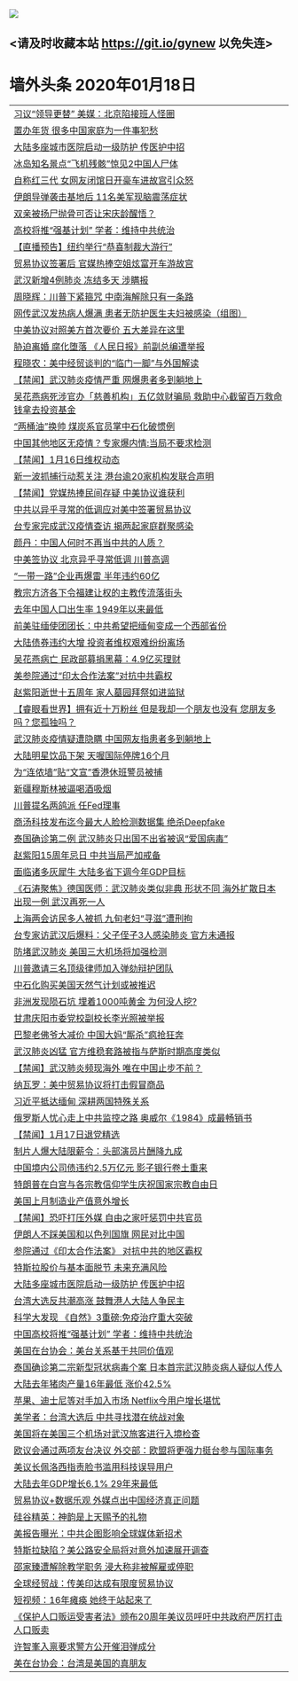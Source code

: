 
<tr>
  <td align=center><img src="https://cdn.jsdelivr.net/gh/gyoupiodf/im1/%E5%BE%AE%E4%BF%A1%E8%AF%B4%E6%98%8E4.jpg" /></td>  
</tr>

## <请及时收藏本站 https://git.io/gynew 以免失连> </a>
# 墙外头条 2020年01月18日</a>

<table>

<tr><td colspan="2" align="left"><a href="https://xball.casa/oo.aspx?name=c1118927&key=eqxowaguscvmxdgc&from=gy">习议“领导更替” 美媒：北京陷接班人怪圈</a></td></tr>
<tr><td colspan="2" align="left"><a href="https://xball.casa/oo.aspx?name=c1118928&key=eqxowaguscvmxdgc&from=gy">置办年货 很多中国家庭为一件事犯愁</a></td></tr>
<tr><td colspan="2" align="left"><a href="https://xball.casa/oo.aspx?name=c1118926&key=eqxowaguscvmxdgc&from=gy">大陆多座城市医院启动一级防护 传医护中招</a></td></tr>
<tr><td colspan="2" align="left"><a href="https://xball.casa/oo.aspx?name=c1118946&key=eqxowaguscvmxdgc&from=gy">冰岛知名景点“飞机残骸”惊见2中国人尸体</a></td></tr>
<tr><td colspan="2" align="left"><a href="https://xball.casa/oo.aspx?name=c1118977&key=eqxowaguscvmxdgc&from=gy">自称红三代 女网友闭馆日开豪车进故宫引众怒</a></td></tr>
<tr><td colspan="2" align="left"><a href="https://xball.casa/oo.aspx?name=c1118939&key=eqxowaguscvmxdgc&from=gy">伊朗导弹袭击基地后 11名美军现脑震荡症状</a></td></tr>
<tr><td colspan="2" align="left"><a href="https://xball.casa/oo.aspx?name=c1118995&key=eqxowaguscvmxdgc&from=gy">双亲被扬尸抛骨可否让宋庆龄醒悟？</a></td></tr>
<tr><td colspan="2" align="left"><a href="https://xball.casa/oo.aspx?name=c1119000&key=eqxowaguscvmxdgc&from=gy">高校将推“强基计划” 学者：维持中共统治</a></td></tr>
<tr><td colspan="2" align="left"><a href="https://xball.casa/oo.aspx?name=c1118954&key=eqxowaguscvmxdgc&from=gy">【直播预告】纽约举行“恭喜制裁大游行”</a></td></tr>
<tr><td colspan="2" align="left"><a href="https://xball.casa/oo.aspx?name=c1118998&key=eqxowaguscvmxdgc&from=gy">贸易协议签署后 官媒热捧空姐炫富开车游故宫</a></td></tr>
<tr><td colspan="2" align="left"><a href="https://xball.casa/oo.aspx?name=c1118975&key=eqxowaguscvmxdgc&from=gy">武汉新增4例肺炎 冻结多天 涉瞒报</a></td></tr>
<tr><td colspan="2" align="left"><a href="https://xball.casa/oo.aspx?name=c1119002&key=eqxowaguscvmxdgc&from=gy">周晓辉：川普下紧箍咒 中南海解除只有一条路</a></td></tr>
<tr><td colspan="2" align="left"><a href="https://xball.casa/oo.aspx?name=c1118978&key=eqxowaguscvmxdgc&from=gy">网传武汉发热病人爆满 患者无防护医生夫妇被感染（组图）</a></td></tr>
<tr><td colspan="2" align="left"><a href="https://xball.casa/oo.aspx?name=c1118999&key=eqxowaguscvmxdgc&from=gy">中美协议对照美方首次要价 五大差异在这里</a></td></tr>
<tr><td colspan="2" align="left"><a href="https://xball.casa/oo.aspx?name=c1118956&key=eqxowaguscvmxdgc&from=gy">胁迫离婚 腐化堕落 《人民日报》前副总编遭举报</a></td></tr>
<tr><td colspan="2" align="left"><a href="https://xball.casa/oo.aspx?name=c1118942&key=eqxowaguscvmxdgc&from=gy">程晓农：美中经贸谈判的“临门一脚”与外国解读</a></td></tr>
<tr><td colspan="2" align="left"><a href="https://xball.casa/oo.aspx?name=c1118979&key=eqxowaguscvmxdgc&from=gy">【禁闻】武汉肺炎疫情严重 网爆患者多到躺地上</a></td></tr>
<tr><td colspan="2" align="left"><a href="https://xball.casa/oo.aspx?name=c1118966&key=eqxowaguscvmxdgc&from=gy">吴花燕病死涉官办「慈善机构」五亿敛财骗局 救助中心截留百万救命钱拿去投资基金</a></td></tr>
<tr><td colspan="2" align="left"><a href="https://xball.casa/oo.aspx?name=c1118945&key=eqxowaguscvmxdgc&from=gy">“两桶油”换帅 煤炭系官员掌中石化破惯例</a></td></tr>
<tr><td colspan="2" align="left"><a href="https://xball.casa/oo.aspx?name=c1118916&key=eqxowaguscvmxdgc&from=gy">中国其他地区无疫情？专家爆内情:当局不要求检测</a></td></tr>
<tr><td colspan="2" align="left"><a href="https://xball.casa/oo.aspx?name=c1118973&key=eqxowaguscvmxdgc&from=gy">【禁闻】1月16日维权动态</a></td></tr>
<tr><td colspan="2" align="left"><a href="https://xball.casa/oo.aspx?name=c1118989&key=eqxowaguscvmxdgc&from=gy">新一波抓捕行动惹关注 港台逾20家机构发联合声明</a></td></tr>
<tr><td colspan="2" align="left"><a href="https://xball.casa/oo.aspx?name=c1118980&key=eqxowaguscvmxdgc&from=gy">【禁闻】党媒热捧民间存疑 中美协议谁获利</a></td></tr>
<tr><td colspan="2" align="left"><a href="https://xball.casa/oo.aspx?name=c1118951&key=eqxowaguscvmxdgc&from=gy">中共以异乎寻常的低调应对美中签署贸易协议</a></td></tr>
<tr><td colspan="2" align="left"><a href="https://xball.casa/oo.aspx?name=c1118948&key=eqxowaguscvmxdgc&from=gy">台专家完成武汉疫情查访 揭两起家庭群聚感染</a></td></tr>
<tr><td colspan="2" align="left"><a href="https://xball.casa/oo.aspx?name=c1118957&key=eqxowaguscvmxdgc&from=gy">颜丹：中国人何时不再当中共的人质？</a></td></tr>
<tr><td colspan="2" align="left"><a href="https://xball.casa/oo.aspx?name=c1118947&key=eqxowaguscvmxdgc&from=gy">中美签协议 北京异乎寻常低调 川普高调</a></td></tr>
<tr><td colspan="2" align="left"><a href="https://xball.casa/oo.aspx?name=c1118953&key=eqxowaguscvmxdgc&from=gy">“一带一路”企业再爆雷  半年违约60亿</a></td></tr>
<tr><td colspan="2" align="left"><a href="https://xball.casa/oo.aspx?name=c1118932&key=eqxowaguscvmxdgc&from=gy">教宗方济各下令福建让权的主教传流落街头</a></td></tr>
<tr><td colspan="2" align="left"><a href="https://xball.casa/oo.aspx?name=c1118915&key=eqxowaguscvmxdgc&from=gy">去年中国人口出生率 1949年以来最低</a></td></tr>
<tr><td colspan="2" align="left"><a href="https://xball.casa/oo.aspx?name=c1118964&key=eqxowaguscvmxdgc&from=gy">前美驻缅使团团长：中共希望把缅甸变成一个西部省份</a></td></tr>
<tr><td colspan="2" align="left"><a href="https://xball.casa/oo.aspx?name=c1118937&key=eqxowaguscvmxdgc&from=gy">大陆债券违约大增 投资者维权艰难纷纷离场</a></td></tr>
<tr><td colspan="2" align="left"><a href="https://xball.casa/oo.aspx?name=c1118925&key=eqxowaguscvmxdgc&from=gy">吴花燕病亡 民政部募捐黑幕：4.9亿买理财</a></td></tr>
<tr><td colspan="2" align="left"><a href="https://xball.casa/oo.aspx?name=c1118941&key=eqxowaguscvmxdgc&from=gy">美参院通过“印太合作法案”对抗中共霸权</a></td></tr>
<tr><td colspan="2" align="left"><a href="https://xball.casa/oo.aspx?name=c1118968&key=eqxowaguscvmxdgc&from=gy">赵紫阳逝世十五周年 家人墓园拜祭如进监狱</a></td></tr>
<tr><td colspan="2" align="left"><a href="https://xball.casa/oo.aspx?name=c1118918&key=eqxowaguscvmxdgc&from=gy">【睿眼看世界】拥有近十万粉丝 但是我却一个朋友也没有 您朋友多吗？您孤独吗？</a></td></tr>
<tr><td colspan="2" align="left"><a href="https://xball.casa/oo.aspx?name=c1118934&key=eqxowaguscvmxdgc&from=gy">武汉肺炎疫情疑遭隐瞒 中国网友指患者多到躺地上</a></td></tr>
<tr><td colspan="2" align="left"><a href="https://xball.casa/oo.aspx?name=c1119001&key=eqxowaguscvmxdgc&from=gy">大陆明星饮品下架 天喔国际停牌16个月</a></td></tr>
<tr><td colspan="2" align="left"><a href="https://xball.casa/oo.aspx?name=c1118990&key=eqxowaguscvmxdgc&from=gy">为“连侬墙”贴“文宣”香港休班警员被捕</a></td></tr>
<tr><td colspan="2" align="left"><a href="https://xball.casa/oo.aspx?name=c1118969&key=eqxowaguscvmxdgc&from=gy">新疆穆斯林被逼喝酒吸烟</a></td></tr>
<tr><td colspan="2" align="left"><a href="https://xball.casa/oo.aspx?name=c1118970&key=eqxowaguscvmxdgc&from=gy">川普提名两鸽派 任Fed理事</a></td></tr>
<tr><td colspan="2" align="left"><a href="https://xball.casa/oo.aspx?name=c1118952&key=eqxowaguscvmxdgc&from=gy">商汤科技发布迄今最大人脸检测数据集 绝杀Deepfake</a></td></tr>
<tr><td colspan="2" align="left"><a href="https://xball.casa/oo.aspx?name=c1118976&key=eqxowaguscvmxdgc&from=gy">泰国确诊第二例 武汉肺炎只出国不出省被讽“爱国病毒”</a></td></tr>
<tr><td colspan="2" align="left"><a href="https://xball.casa/oo.aspx?name=c1118965&key=eqxowaguscvmxdgc&from=gy">赵紫阳15周年忌日 中共当局严加戒备</a></td></tr>
<tr><td colspan="2" align="left"><a href="https://xball.casa/oo.aspx?name=c1118940&key=eqxowaguscvmxdgc&from=gy">面临诸多灰犀牛 大陆多省下调今年GDP目标</a></td></tr>
<tr><td colspan="2" align="left"><a href="https://xball.casa/oo.aspx?name=c1118917&key=eqxowaguscvmxdgc&from=gy">《石涛聚焦》德国医师：武汉肺炎类似非典 形状不同 海外扩散日本出现一例 武汉再死一人</a></td></tr>
<tr><td colspan="2" align="left"><a href="https://xball.casa/oo.aspx?name=c1118971&key=eqxowaguscvmxdgc&from=gy">上海两会访民多人被抓 九旬老妇“寻滋”遭刑拘</a></td></tr>
<tr><td colspan="2" align="left"><a href="https://xball.casa/oo.aspx?name=c1118994&key=eqxowaguscvmxdgc&from=gy">台专家访武汉后爆料：父子侄子3人感染肺炎 官方未通报</a></td></tr>
<tr><td colspan="2" align="left"><a href="https://xball.casa/oo.aspx?name=c1118955&key=eqxowaguscvmxdgc&from=gy">防堵武汉肺炎 美国三大机场将加强检测</a></td></tr>
<tr><td colspan="2" align="left"><a href="https://xball.casa/oo.aspx?name=c1118936&key=eqxowaguscvmxdgc&from=gy">川普邀请三名顶级律师加入弹劾辩护团队</a></td></tr>
<tr><td colspan="2" align="left"><a href="https://xball.casa/oo.aspx?name=c1118992&key=eqxowaguscvmxdgc&from=gy">中石化购买美国天然气计划或被推迟</a></td></tr>
<tr><td colspan="2" align="left"><a href="https://xball.casa/oo.aspx?name=c1118959&key=eqxowaguscvmxdgc&from=gy">非洲发现陨石坑 埋着1000吨黄金 为何没人挖?</a></td></tr>
<tr><td colspan="2" align="left"><a href="https://xball.casa/oo.aspx?name=c1118949&key=eqxowaguscvmxdgc&from=gy">甘肃庆阳市委党校副校长李光照被举报</a></td></tr>
<tr><td colspan="2" align="left"><a href="https://xball.casa/oo.aspx?name=c1118933&key=eqxowaguscvmxdgc&from=gy">巴黎老佛爷大减价 中国大妈“厮杀”疯抢狂奔</a></td></tr>
<tr><td colspan="2" align="left"><a href="https://xball.casa/oo.aspx?name=c1119017&key=eqxowaguscvmxdgc&from=gy">武汉肺炎凶猛 官方维稳套路被指与萨斯时期高度类似</a></td></tr>
<tr><td colspan="2" align="left"><a href="https://xball.casa/oo.aspx?name=c1118981&key=eqxowaguscvmxdgc&from=gy">【禁闻】武汉肺炎频现海外 唯在中国止步不前？</a></td></tr>
<tr><td colspan="2" align="left"><a href="https://xball.casa/oo.aspx?name=c1118938&key=eqxowaguscvmxdgc&from=gy">纳瓦罗：美中贸易协议将打击假冒商品</a></td></tr>
<tr><td colspan="2" align="left"><a href="https://xball.casa/oo.aspx?name=c1118950&key=eqxowaguscvmxdgc&from=gy">习近平抵达缅甸 深耕两国特殊关系</a></td></tr>
<tr><td colspan="2" align="left"><a href="https://xball.casa/oo.aspx?name=c1118962&key=eqxowaguscvmxdgc&from=gy">俄罗斯人忧心走上中共监控之路 奥威尔《1984》成最畅销书</a></td></tr>
<tr><td colspan="2" align="left"><a href="https://xball.casa/oo.aspx?name=c1118974&key=eqxowaguscvmxdgc&from=gy">【禁闻】1月17日退党精选</a></td></tr>
<tr><td colspan="2" align="left"><a href="https://xball.casa/oo.aspx?name=c1119016&key=eqxowaguscvmxdgc&from=gy">制片人爆大陆限薪令：头部演员片酬降九成</a></td></tr>
<tr><td colspan="2" align="left"><a href="https://xball.casa/oo.aspx?name=c1119011&key=eqxowaguscvmxdgc&from=gy">中国境内公司债违约2.5万亿元 影子银行卷土重来</a></td></tr>
<tr><td colspan="2" align="left"><a href="https://xball.casa/oo.aspx?name=c1118967&key=eqxowaguscvmxdgc&from=gy">特朗普在白宫与各宗教信仰学生庆祝国家宗教自由日</a></td></tr>
<tr><td colspan="2" align="left"><a href="https://xball.casa/oo.aspx?name=c1118935&key=eqxowaguscvmxdgc&from=gy">美国上月制造业产值意外增长</a></td></tr>
<tr><td colspan="2" align="left"><a href="https://xball.casa/oo.aspx?name=c1119019&key=eqxowaguscvmxdgc&from=gy">【禁闻】恐吓打压外媒 自由之家吁惩罚中共官员</a></td></tr>
<tr><td colspan="2" align="left"><a href="https://xball.casa/oo.aspx?name=c1119034&key=eqxowaguscvmxdgc&from=gy">伊朗人不踩美国和以色列国旗 网民对比中国</a></td></tr>
<tr><td colspan="2" align="left"><a href="https://xball.casa/oo.aspx?name=c1118963&key=eqxowaguscvmxdgc&from=gy">参院通过《印太合作法案》 对抗中共的地区霸权</a></td></tr>
<tr><td colspan="2" align="left"><a href="https://xball.casa/oo.aspx?name=c1118924&key=eqxowaguscvmxdgc&from=gy">特斯拉股价与基本面脱节 未来充满风险</a></td></tr>
<tr><td colspan="2" align="left"><a href="https://xball.casa/oo.aspx?name=c1119030&key=eqxowaguscvmxdgc&from=gy">大陆多座城市医院启动一级防护 传医护中招</a></td></tr>
<tr><td colspan="2" align="left"><a href="https://xball.casa/oo.aspx?name=c1119015&key=eqxowaguscvmxdgc&from=gy">台湾大选反共潮高涨 鼓舞港人大陆人争民主</a></td></tr>
<tr><td colspan="2" align="left"><a href="https://xball.casa/oo.aspx?name=c1118958&key=eqxowaguscvmxdgc&from=gy">科学大发现 《自然》3重磅:免疫治疗重大突破</a></td></tr>
<tr><td colspan="2" align="left"><a href="https://xball.casa/oo.aspx?name=c1119031&key=eqxowaguscvmxdgc&from=gy">中国高校将推“强基计划” 学者：维持中共统治</a></td></tr>
<tr><td colspan="2" align="left"><a href="https://xball.casa/oo.aspx?name=c1118972&key=eqxowaguscvmxdgc&from=gy">美国在台协会：美台关系基于共同价值观</a></td></tr>
<tr><td colspan="2" align="left"><a href="https://xball.casa/oo.aspx?name=c1118991&key=eqxowaguscvmxdgc&from=gy">泰国确诊第二宗新型冠状病毒个案 日本首宗武汉肺炎病人疑似人传人</a></td></tr>
<tr><td colspan="2" align="left"><a href="https://xball.casa/oo.aspx?name=c1118944&key=eqxowaguscvmxdgc&from=gy">大陆去年猪肉产量16年最低  涨价42.5%</a></td></tr>
<tr><td colspan="2" align="left"><a href="https://xball.casa/oo.aspx?name=c1118923&key=eqxowaguscvmxdgc&from=gy">苹果、迪士尼等对手加入市场 Netflix今用户增长堪忧</a></td></tr>
<tr><td colspan="2" align="left"><a href="https://xball.casa/oo.aspx?name=c1118986&key=eqxowaguscvmxdgc&from=gy">美学者：台湾大选后 中共寻找潜在统战对象</a></td></tr>
<tr><td colspan="2" align="left"><a href="https://xball.casa/oo.aspx?name=c1118993&key=eqxowaguscvmxdgc&from=gy">美国将在美国三个机场对武汉旅客进行入境检查</a></td></tr>
<tr><td colspan="2" align="left"><a href="https://xball.casa/oo.aspx?name=c1119032&key=eqxowaguscvmxdgc&from=gy">欧议会通过两项友台决议 外交部：欧盟将更强力挺台参与国际事务</a></td></tr>
<tr><td colspan="2" align="left"><a href="https://xball.casa/oo.aspx?name=c1119033&key=eqxowaguscvmxdgc&from=gy">美议长佩洛西指责脸书滥用科技误导用户</a></td></tr>
<tr><td colspan="2" align="left"><a href="https://xball.casa/oo.aspx?name=c1118929&key=eqxowaguscvmxdgc&from=gy">大陆去年GDP增长6.1% 29年来最低</a></td></tr>
<tr><td colspan="2" align="left"><a href="https://xball.casa/oo.aspx?name=c1119029&key=eqxowaguscvmxdgc&from=gy">贸易协议+数据乐观 外媒点出中国经济真正问题</a></td></tr>
<tr><td colspan="2" align="left"><a href="https://xball.casa/oo.aspx?name=c1119035&key=eqxowaguscvmxdgc&from=gy">硅谷精英：神韵是上天赐予的礼物</a></td></tr>
<tr><td colspan="2" align="left"><a href="https://xball.casa/oo.aspx?name=c1119014&key=eqxowaguscvmxdgc&from=gy">美报告曝光：中共企图影响全球媒体新招术</a></td></tr>
<tr><td colspan="2" align="left"><a href="https://xball.casa/oo.aspx?name=c1118931&key=eqxowaguscvmxdgc&from=gy">特斯拉缺陷？美公路安全局将对意外加速展开调查</a></td></tr>
<tr><td colspan="2" align="left"><a href="https://xball.casa/oo.aspx?name=c1118988&key=eqxowaguscvmxdgc&from=gy">邵家臻遭解除教学职务 浸大称非被解雇或停职</a></td></tr>
<tr><td colspan="2" align="left"><a href="https://xball.casa/oo.aspx?name=c1118930&key=eqxowaguscvmxdgc&from=gy">全球经贸战：传美印达成有限度贸易协议</a></td></tr>
<tr><td colspan="2" align="left"><a href="https://xball.casa/oo.aspx?name=c1118997&key=eqxowaguscvmxdgc&from=gy">短视频：16年瘫痪 她终于站起来了</a></td></tr>
<tr><td colspan="2" align="left"><a href="https://xball.casa/oo.aspx?name=c1118961&key=eqxowaguscvmxdgc&from=gy">《保护人口贩运受害者法》颁布20周年美议员呼吁中共政府严厉打击人口贩卖</a></td></tr>
<tr><td colspan="2" align="left"><a href="https://xball.casa/oo.aspx?name=c1118987&key=eqxowaguscvmxdgc&from=gy">许智峯入禀要求警方公开催泪弹成分</a></td></tr>
<tr><td colspan="2" align="left"><a href="https://xball.casa/oo.aspx?name=c1118960&key=eqxowaguscvmxdgc&from=gy">美在台协会：台湾是美国的真朋友</a></td></tr>

</table>
